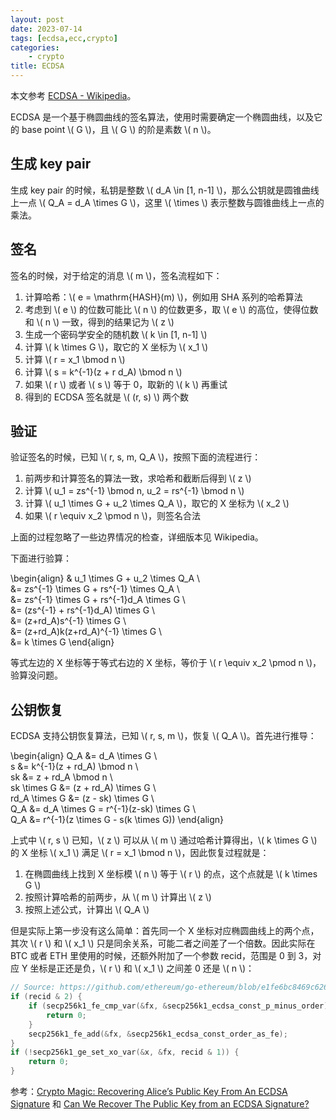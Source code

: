 ```yaml
---
layout: post
date: 2023-07-14
tags: [ecdsa,ecc,crypto]
categories:
    - crypto
title: ECDSA
---
```


本文参考 [ECDSA - Wikipedia](https://en.wikipedia.org/wiki/Elliptic_Curve_Digital_Signature_Algorithm)。

ECDSA 是一个基于椭圆曲线的签名算法，使用时需要确定一个椭圆曲线，以及它的 base point \\( G \\)，且 \\( G \\) 的阶是素数 \\( n \\)。

## 生成 key pair

生成 key pair 的时候，私钥是整数 \\( d_A \in [1, n-1] \\)，那么公钥就是圆锥曲线上一点 \\( Q_A = d_A \times G \\)，这里 \\( \times \\) 表示整数与圆锥曲线上一点的乘法。

## 签名

签名的时候，对于给定的消息 \\( m \\)，签名流程如下：

1. 计算哈希：\\( e = \mathrm{HASH}(m) \\)，例如用 SHA 系列的哈希算法
2. 考虑到 \\( e \\) 的位数可能比 \\( n \\) 的位数更多，取 \\( e \\) 的高位，使得位数和 \\( n \\) 一致，得到的结果记为 \\( z \\)
3. 生成一个密码学安全的随机数 \\( k \in [1, n-1] \\)
4. 计算 \\( k \times G \\)，取它的 X 坐标为 \\( x_1 \\)
5. 计算 \\( r = x_1 \bmod n \\)
6. 计算 \\( s = k^{-1}(z + r d_A) \bmod n \\)
7. 如果 \\( r \\) 或者 \\( s \\) 等于 0，取新的 \\( k \\) 再重试
8. 得到的 ECDSA 签名就是 \\( (r, s) \\) 两个数

## 验证

验证签名的时候，已知 \\( r, s, m, Q_A \\)，按照下面的流程进行：

1. 前两步和计算签名的算法一致，求哈希和截断后得到 \\( z \\)
2. 计算 \\( u_1 = zs^{-1} \bmod n, u_2 = rs^{-1} \bmod n \\)
3. 计算 \\( u_1 \times G + u_2 \times Q_A \\)，取它的 X 坐标为 \\( x_2 \\)
4. 如果 \\( r \equiv x_2 \pmod n \\)，则签名合法

上面的过程忽略了一些边界情况的检查，详细版本见 Wikipedia。

下面进行验算：

\begin{align}
& u_1 \times G + u_2 \times Q_A \\\
&= zs^{-1} \times G + rs^{-1} \times Q_A \\\
&= zs^{-1} \times G + rs^{-1}d_A \times G \\\
&= (zs^{-1} + rs^{-1}d_A) \times G \\\
&= (z+rd_A)s^{-1} \times G \\\
&= (z+rd_A)k(z+rd_A)^{-1} \times G \\\
&= k \times G
\end{align}

等式左边的 X 坐标等于等式右边的 X 坐标，等价于 \\( r \equiv x_2 \pmod n \\)，验算没问题。

## 公钥恢复

ECDSA 支持公钥恢复算法，已知 \\( r, s, m \\)，恢复 \\( Q_A \\)。首先进行推导：

\begin{align}
Q_A &= d_A \times G \\\
s &= k^{-1}(z + rd_A) \bmod n \\\
sk &= z + rd_A \bmod n \\\
sk \times G &= (z + rd_A) \times G \\\
rd_A \times G &= (z - sk) \times G \\\
Q_A &= d_A \times G = r^{-1}(z-sk) \times G \\\
Q_A &= r^{-1}(z \times G - s(k \times G))
\end{align}

上式中 \\( r, s \\) 已知，\\( z \\) 可以从 \\( m \\) 通过哈希计算得出，\\( k \times G \\) 的 X 坐标 \\( x_1 \\) 满足 \\( r = x_1 \bmod n \\)，因此恢复过程就是：

1. 在椭圆曲线上找到 X 坐标模 \\( n \\) 等于 \\( r \\) 的点，这个点就是 \\( k \times G \\)
2. 按照计算哈希的前两步，从 \\( m \\) 计算出 \\( z \\)
3. 按照上述公式，计算出 \\( Q_A \\)

但是实际上第一步没有这么简单：首先同一个 X 坐标对应椭圆曲线上的两个点，其次 \\( r \\) 和 \\( x_1 \\) 只是同余关系，可能二者之间差了一个倍数。因此实际在 BTC 或者 ETH 里使用的时候，还额外附加了一个参数 recid，范围是 0 到 3，对应 Y 坐标是正还是负，\\( r \\) 和 \\( x_1 \\) 之间差 0 还是 \\( n \\)：

```c
// Source: https://github.com/ethereum/go-ethereum/blob/e1fe6bc8469c626afaa86b1dfb819737e980a574/crypto/secp256k1/libsecp256k1/src/modules/recovery/main_impl.h#L104-L112
if (recid & 2) {
    if (secp256k1_fe_cmp_var(&fx, &secp256k1_ecdsa_const_p_minus_order) >= 0) {
        return 0;
    }
    secp256k1_fe_add(&fx, &secp256k1_ecdsa_const_order_as_fe);
}
if (!secp256k1_ge_set_xo_var(&x, &fx, recid & 1)) {
    return 0;
}
```

参考：[Crypto Magic: Recovering Alice’s Public Key From An ECDSA Signature](https://medium.com/asecuritysite-when-bob-met-alice/crypto-magic-recovering-alices-public-key-from-an-ecdsa-signature-e7193df8df6e) 和 [Can We Recover The Public Key from an ECDSA Signature?](https://medium.com/asecuritysite-when-bob-met-alice/can-we-recover-the-public-key-from-an-ecdsa-signature-7af4b56a8a0f)